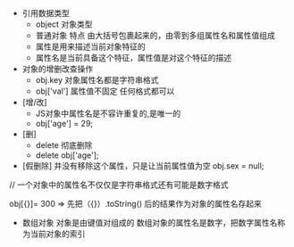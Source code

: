 - 引用数据类型
    - object 对象类型
    -  普通对象 特点 由大括号包裹起来的，由零到多组属性名和属性值组成
    - 属性是用来描述当前对象特征的
    - 属性名是当前具备这个特征，属性值是对这个特征的描述
- 对象的增删改查操作
    - obj.key 对象属性名都是字符串格式
    - obj['val'] 属性值不固定 任何格式都可以
- [增/改]
    - JS对象中属性名是不容许重复的,是唯一的
    - obj['age'] = 29;
-  [删]
    - delete 彻底删除
    - delete obj['age'];
-  [假删除] 并没有移除这个属性，只是让当前属性值为空
    obj.sex = null;

// 一个对象中的属性名不仅仅是字符串格式还有可能是数字格式

obj[{}]= 300  => 先把（{}）.toString() 后的结果作为对象的属性名存起来

- 数组对象
  对象是由键值对组成的
  数组对象的属性名是数字，把数字属性名称为当前对象的索引
  


    



